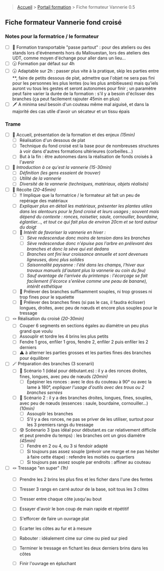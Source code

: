 > [Accueil](../../) > [Portail formation](../) > Fiche formateur Vannerie 0.5

## Fiche formateur Vannerie fond croisé

### Notes pour la formatrice / le formateur

- [ ] 💼 Formation transportable "passe partout" : pour des ateliers ou des stands lors d'événements hors du Mallouestan, lors des ateliers des UDT, comme moyen d'échange pour aller dans un lieu...
- [ ] 🕟 Formation par défaut sur 4h
- [ ] 🕟 Adaptable sur 2h : passer plus vite à la pratique, skip les parties entre **, faire de petits dessous de plat, admettre que l'objet ne sera pas fini pour les personnes les plus lentes (ou les plus ambitieuses) mais qu'iels auront vu tous les gestes et seront autonomes pour finir ; un paramètre peut faire varier la durée de la formation : s'il y a besoin d'éclisser des branches (ça peut facilement rajouter 45min en plus)
- [ ] 🗡 A minima seul besoin d'un couteau même mal aiguisé, et dans la majorité des cas utile d'avoir un sécateur et un tissu épais

### Trame

- [ ] 👋 Accueil, présentation de la formation et des enjeux *(15min)*
    - [ ] Réalisation d'un dessous de plat
    - [ ] Technique du fond croisé est la base pour de nombreuses structures à voir dans d'autres formations ultérieures (corbeilles...)
    - [ ] But à la fin : être autonomes dans la réalisation de fonds croisés à l'avenir
- [ ] 🧬 *Introduction à ce qu'est la vannerie *(15-30min)**
    - [ ] *Définition (les gens essaient de trouver)*
    - [ ] *Utilité de la vannerie*
    - [ ] *Diversité de la vannerie (techniques, matériaux, objets réalisés)*
- [ ] 🌿 Récolte *(20-45min)*
   	- [ ] ‼️ Implique que la formatrice / le formateur ait fait un peu de repérage des matériaux
  	- [ ] *Expliquer plus en détail les matériaux, présenter les plantes utiles dans les alentours pour le fond croisé et leurs usages ; souvent mais dépend du contexte : ronces, noisetier, saule, cornouiller, bourdaine, églantier..., et tout ce qui fait plus de environ 20cm et se tord autour du doigt*
    - [ ] 🪾 *Intérêt de favoriser la vannerie en hiver :*
        - [ ] *Sève redescendue donc moins de tension dans les branches*
        - [ ] *Sève redescendue donc n'épuise pas l'arbre en prélevant des branches et donc la sève qui est dedans*
        - [ ] *Branches ont fini leur croissance annuelle et sont devenues ligneuses, donc plus solides*
        - [ ] *Saisonnalité paysanne : l'été dans les champs, l'hiver aux travaux manuels (d'autant plus la vannerie au coin du feu)*
        - [ ] *Sauf avantage de l'arrivée du printemps : l'écorçage se fait facilement (l'écorce s'enlève comme une peau de banane), intérêt esthétique*
	- [ ] 🥐 Prélever des branches suffisamment souples, ni trop grosses ni trop fines pour le squelette
    - [ ] 🥨 Prélever des branches fines (si pas le cas, il faudra éclisser) longues, droites, avec peu de nœuds et encore plus souples pour le tressage
- [ ] 🪢 Réalisation du croisé *(20-30min)*
    - [ ] Couper 6 segments en sections égales au diamètre un peu plus grand que voulu
    - [ ] Assouplir et tordre les 4 brins les plus petits
    - [ ] Fendre 1 gros, enfiler 1 gros, fendre 2, enfiler 2 puis enfiler les 2 derniers
    - [ ] ⚠️ à alterner les parties grosses et les parties fines des branches pour équilibrer
- [ ] 🪄 Préparation des branches (3 scenarii)
    - [ ] 🥰 Scénario 1 (idéal pour débutant.es) : il y a des ronces droites, fines, longues, avec peu de nœuds *(20min)*
        - [ ] Épépiner les ronces : avec le dos du couteau à 90° ou avec la lame à 180°, *expliquer l'usage d'outils avec des trous ou 2 branches serrées*
    - [ ] 🙂 Scénario 2 : il y a des branches droites, longues, fines, souples, avec peu de nœuds (essences : saule, bourdaine, cornouiller...) *(10min)*
    	- [ ] Assouplir les branches
     	- [ ] S'il y a des ronces, ne pas se priver de les utiliser, surtout pour les 3 premiers rangs du tressage
    - [ ] 😰 Scéenario 3 (pas idéal pour débutant.es car relativement difficile et peut prendre du temps) : les branches ont un gros diamètre *(45min)*
    	- [ ] Fendre en 2 ou 4, ou 3 si fendoir adapté
     	- [ ] Si toujours pas assez souple (prévoir une marge et ne pas hésiter à faire cette étape) : refendre les moitiés ou quartiers
      	- [ ] Si toujours pas assez souple par endroits : affiner au couteau
- [ ] 🪢 Tressage "en super" *(1h)*
	- [ ] Prendre les 2 brins les plus fins et les ficher dans l'une des fentes
 	- [ ] Tresser 3 rangs en carré autour de la base, soit tous les 3 côtes
    - [ ] Tresser entre chaque côte jusqu'au bout
    - [ ] Essayer d'avoir le bon coup de main rapide et répétitif
    - [ ] S'efforcer de faire un ouvrage plat
    - [ ] Ecarter les côtes au fur et à mesure
    - [ ] Rabouter : idéalement cime sur cime ou pied sur pied
    - [ ] Terminer le tressage en fichant les deux derniers brins dans les côtes
    - [ ] Finir l'ouvrage en épluchant




